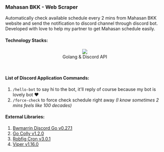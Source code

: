 ### Mahasan BKK - Web Scraper

Automatically check available schedule every 2 mins from Mahasan BKK website and send the notification to discord channel through discord bot.<br>
Developed with love to help my partner to get Mahasan schedule easily.

#### Technology Stacks:

<p align="center">
  <img src="https://skillicons.dev/icons?i=go,discord" />
  <br>
  Golang & Discord API<br>
</p>
<br>

#### List of Discord Application Commands:

1. `/hello-bot` to say hi to the bot, it'll reply of course because my bot is lovely bot ❤️
1. `/force-check` to force check schedule right away _(I know sometimes 2 mins feels like 100 decades)_

#### External Libraries:

1. <a href="https://github.com/bwmarrin/discordgo">Bwmarrin Discord Go v0.27.1</a>
1. <a href="https://github.com/gocolly/colly">Go Colly v1.2.0</a>
1. <a href="https://github.com/robfig/cron/v3">Robfig Cron v3.0.1</a>
1. <a href="https://github.com/spf13/viper">Viper v1.16.0</a>
